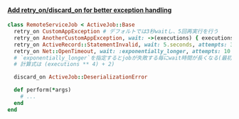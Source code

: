 #### [Add retry\_on/discard\_on for better exception handling](https://github.com/rails/rails/pull/25991)

```ruby
class RemoteServiceJob < ActiveJob::Base
  retry_on CustomAppException # デフォルトでは3秒waitし、5回再実行を行う
  retry_on AnotherCustomAppException, wait: ->(executions) { executions * 2 }
  retry_on ActiveRecord::StatementInvalid, wait: 5.seconds, attempts: 3
  retry_on Net::OpenTimeout, wait: :exponentially_longer, attempts: 10
  # `exponentially_longer`を指定するとjobが失敗する毎にwait時間が長くなる(最初は3s, 次は18s, 次は83s)
  # 計算式は (executions ** 4) + 2)

  discard_on ActiveJob::DeserializationError

  def perform(*args)
    # ...
  end
end
```

